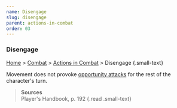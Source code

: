 ```yaml
---
name: Disengage
slug: disengage
parent: actions-in-combat
order: 03
---
```

### Disengage
[Home](dm-operations-center) > [Combat](combat) > [Actions in Combat](actions-in-combat) > Disengage {.small-text}

Movement does not provoke [opportunity attacks](opportunity-attacks) for the rest of the character's turn.

> **Sources** <br/>
> Player's Handbook, p. 192
{.read .small-text}